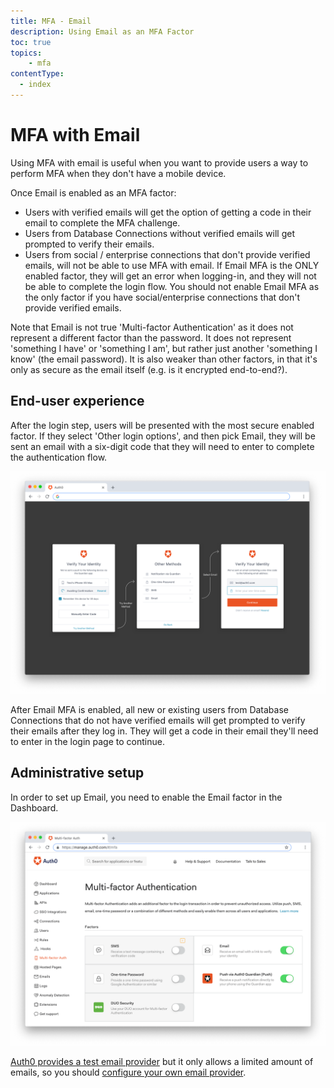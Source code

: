 ```yaml
---
title: MFA - Email
description: Using Email as an MFA Factor
toc: true
topics:
    - mfa
contentType:
  - index
---
```

# MFA with Email

Using MFA with email is useful when you want to provide users a way to perform MFA when they don't have a mobile device.

Once Email is enabled as an MFA factor:

- Users with verified emails will get the option of getting a code in their email to complete the MFA challenge.
- Users from Database Connections without verified emails will get prompted to verify their emails.
- Users from social / enterprise connections that don't provide verified emails, will not be able to use MFA with email. If Email MFA is the ONLY enabled factor, they will get an error when logging-in, and they will not be able to complete the login flow. You should not enable Email MFA as the only factor if you have social/enterprise connections that don't provide verified emails.

Note that Email is not true 'Multi-factor Authentication' as it does not represent a different factor than the password. It does not represent 'something I have' or 'something I am', but rather just another 'something I know' (the email password). It is also weaker than other factors, in that it's only as secure as the email itself (e.g. is it encrypted end-to-end?).

## End-user experience

After the login step, users will be presented with the most secure enabled factor. If they select 'Other login options', and then pick Email, they will be sent an email with a six-digit code that they will need to enter to complete the authentication flow.

![Email End User 1](/media/articles/multifactor-authentication/mfa-email.png)

After Email MFA is enabled, all new or existing users from Database Connections that do not have verified emails will get prompted to verify their emails after they log in. They will get a code in their email they'll need to enter in the login page to continue.

## Administrative setup

In order to set up Email, you need to enable the Email factor in the Dashboard.

![MFA Email Settings](/media/articles/multifactor-authentication/email-settings.png)

[Auth0 provides a test email provider](/email) but it only allows a limited amount of emails, so you should [configure your own email provider](/email/providers).
